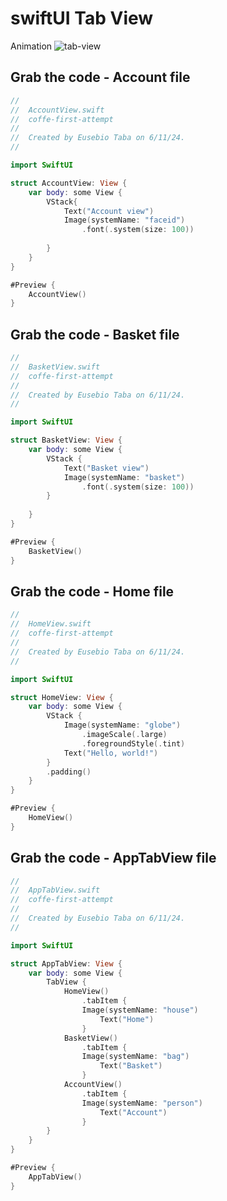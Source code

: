 # swiftUI Tab View
Animation
![tab-view](https://github.com/danielurra/swiftui-tab-view/assets/51704179/eb9ab321-1b2e-49c6-a1e6-6be4a993325a)

## Grab the code - Account file
```swift
//
//  AccountView.swift
//  coffe-first-attempt
//
//  Created by Eusebio Taba on 6/11/24.
//

import SwiftUI

struct AccountView: View {
    var body: some View {
        VStack{
            Text("Account view")
            Image(systemName: "faceid")
                .font(.system(size: 100))
            
        }
    }
}

#Preview {
    AccountView()
}

```
## Grab the code - Basket file
```swift
//
//  BasketView.swift
//  coffe-first-attempt
//
//  Created by Eusebio Taba on 6/11/24.
//

import SwiftUI

struct BasketView: View {
    var body: some View {
        VStack {
            Text("Basket view")
            Image(systemName: "basket")
                .font(.system(size: 100))
        }
        
    }
}

#Preview {
    BasketView()
}

```
## Grab the code - Home file
```swift
//
//  HomeView.swift
//  coffe-first-attempt
//
//  Created by Eusebio Taba on 6/11/24.
//

import SwiftUI

struct HomeView: View {
    var body: some View {
        VStack {
            Image(systemName: "globe")
                .imageScale(.large)
                .foregroundStyle(.tint)
            Text("Hello, world!")
        }
        .padding()
    }
}

#Preview {
    HomeView()
}

```
## Grab the code - AppTabView file
```swift
//
//  AppTabView.swift
//  coffe-first-attempt
//
//  Created by Eusebio Taba on 6/11/24.
//

import SwiftUI

struct AppTabView: View {
    var body: some View {
        TabView {
            HomeView()
                .tabItem {
                Image(systemName: "house")
                    Text("Home")
                }
            BasketView()
                .tabItem {
                Image(systemName: "bag")
                    Text("Basket")
                }
            AccountView()
                .tabItem {
                Image(systemName: "person")
                    Text("Account")
                }
        }
    }
}

#Preview {
    AppTabView()
}

```

